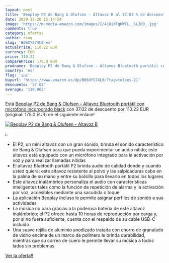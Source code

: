 ```yaml
---
layout: post
title: 'Beoplay P2 de Bang & Olufsen - Altavoz B al 37.02 % de descuento'
date: 2020-12-20 15:14:54
image: 'https://m.media-amazon.com/images/I/410iXFqKWTL._SL200_.jpg'
comments: true
category: ofertas
author: ring
slug: 'B06XYS74L8-es'
actualPrice: 110.22 EUR
currency: EUR
price: 110.22
comparePrice: 175.0 EUR
prodname: 'Beoplay P2 de Bang & Olufsen - Altavoz Bluetooth portátil con micrófono incorporado  black'
country: 'es'
flag: '🇪🇸'
buyurl: 'https://www.amazon.es/dp/B06XYS74L8/?tag=tolees-21'
descuento: '37.02'
average: '110.062'
---
```


Está [Beoplay P2 de Bang & Olufsen - Altavoz Bluetooth portátil con micrófono incorporado  black](https://www.amazon.es/dp/B06XYS74L8/?tag=tolees-21) con 37.02 de descuento por 110.22 EUR (original: 175.0 EUR) en el siguiente enlace!

[![Beoplay P2 de Bang & Olufsen - Altavoz B](https://m.media-amazon.com/images/I/410iXFqKWTL._SL200_.jpg)](https://www.amazon.es/dp/B06XYS74L8/?tag=tolees-21)

ℹ️:

- El P2, un mini altavoz con un gran sonido, brinda el sonido característico de Bang & Olufsen para que pueda experimentar un audio nítido; este altavoz está equipado con un micrófono integrado para la activación por voz y para realizar llamadas nítidas
- El altavoz Bluetooth portátil P2 brinda audio de calidad donde y cuando usted quiera; este altavoz resistente al polvo y las salpicaduras cabe en la palma de su mano y entre su bolsillo para llevarlo en todos los lugares
- Este altavoz inalámbrico personaliza el audio con características inteligentes tales como la función de repetición de alarma y la activación por voz, accesibles mediante una sacudida o toque
- La aplicación Beoplay incluso le permite asignar perfiles de sonido a sus actividades
- La música no para gracias a la poderosa batería de este altavoz inalámbrico; el P2 ofrece hasta 10 horas de reproducción por carga y, por si no fuera suficiente, cuenta con el respaldo de su cable USB-C incluido
- Una suave rejilla de aluminio anodizado tratada con chorro de granulado de vidrio encima de un marco de polímero le brinda durabilidad, mientras que su correa de cuero le permite llevar su música a todos lados sin problemas

[Ver la oferta!!](https://www.amazon.es/dp/B06XYS74L8/?tag=tolees-21)
